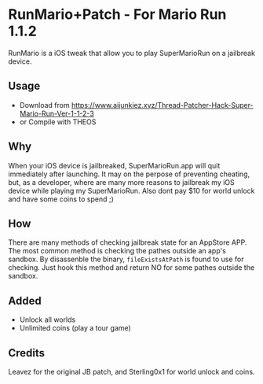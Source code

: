 # RunMario+Patch - For Mario Run 1.1.2

RunMario is a iOS tweak that allow you to play SuperMarioRun on a jailbreak device.

## Usage

- Download from https://www.aijunkiez.xyz/Thread-Patcher-Hack-Super-Mario-Run-Ver-1-1-2-3
- or Compile with THEOS

## Why
When your iOS device is jailbreaked, SuperMarioRun.app will quit immediately after launching. It may on the perpose 
of preventing cheating, but, as a developer, where are many more reasons to jailbreak my iOS device while playing 
my SuperMarioRun. Also dont pay $10 for world unlock and have some coins to spend ;)

## How

There are many methods of checking jailbreak state for an AppStore APP. The most common method is checking the pathes outside an app's 
sandbox. By disassenble the binary, `fileExistsAtPath` is found to use for checking. Just hook this method and return NO for 
some pathes outside the sandbox.

## Added
- Unlock all worlds
- Unlimited coins (play a tour game)

## Credits
Leavez for the original JB patch, and Sterling0x1 for world unlock and coins.
